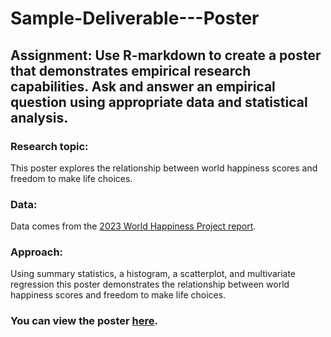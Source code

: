 # Sample-Deliverable---Poster

## Assignment: Use R-markdown to create a poster that demonstrates empirical research capabilities.  Ask and answer an empirical question using appropriate data and statistical analysis. 

### Research topic: 
This poster explores the relationship between world happiness scores and freedom to make life choices. 

### Data:
Data comes from the [2023 World Happiness Project report](https://happiness-report.s3.amazonaws.com/2023/WHR+23_Statistical_Appendix.pdf).

### Approach: 
Using summary statistics, a histogram, a scatterplot, and multivariate regression this poster demonstrates the relationship between world happiness scores and freedom to make life choices. 

### You can view the poster [here](https://erfoster.github.io/Sample-Deliverable---Poster/). 
